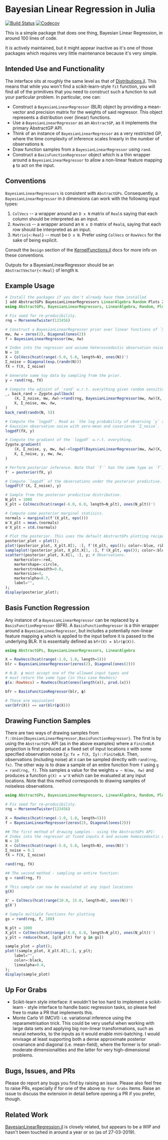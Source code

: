 # Bayesian Linear Regression in Julia

[![Build Status](https://github.com/willtebbutt/BayesianLinearRegressors.jl/workflows/CI/badge.svg)](https://github.com/willtebbutt/BayesianLinearRegressors.jl/actions)
[![Codecov](https://codecov.io/gh/willtebbutt/BayesianLinearRegressors.jl/branch/master/graph/badge.svg)](https://codecov.io/gh/JuliaGaussianProcesses/BayesianLinearRegressors.jl?branch=master)

This is a simple package that does one thing, Bayesian Linear Regression, in around 100 lines of code.

It _is_ actively maintained, but it might appear inactive as it's one of those packages which requires very little maintenance because it's very simple.

## Intended Use and Functionality

The interface sits at roughly the same level as that of [Distributions.jl](https://github.com/JuliaStats/Distributions.jl/). This means that while you won't find a scikit-learn-style `fit` function, you will find all of the primitives that you need to construct such a function to suit your particular problem. In particular, one can:

- Construct a `BayesianLinearRegressor` (BLR) object by providing a mean-vector and precision matrix for the weights of said regressor. This object represents a distribution over (linear) functions.
- Use a `BayesianLinearRegressor` as an `AbstractGP`, as it implements the primary AbstractGP API.
- Think of an instance of `BayesianLinearRegressor` as a very restricted GP, where the time complexity of inference scales linearly in the number of observations `N`.
- Draw function samples from a `BayesianLinearRegressor` using `rand`.
- Construct a `BasisFunctionRegressor` object which is a thin wrapper around a `BayesianLinearRegressor` to allow a non-linear feature mapping `ϕ` to act on the input.

## Conventions

`BayesianLinearRegressors` is consistent with `AbstractGPs`.
Consequently, a `BayesianLinearRegressor` in `D` dimensions can work with the following input types:
1. `ColVecs` -- a wrapper around an `D x N` matrix of `Real`s saying that each column should be interpreted as an input.
2. `RowVecs`s -- a wrapper around an `N x D` matrix of `Real`s, saying that each row should be interpreted as an input.
3. `Matrix{<:Real}` -- must be `D x N`. Prefer using `ColVecs` or `RowVecs` for the sake of being explicit.

Consult the `Design` section of the [KernelFunctions.jl](https://juliagaussianprocesses.github.io/KernelFunctions.jl/dev/design/) docs for more info on these conventions.

Outputs for a BayesianLinearRegressor should be an `AbstractVector{<:Real}` of length `N`.

## Example Usage


```julia
# Install the packages if you don't already have them installed
] add AbstractGPs BayesianLinearRegressors LinearAlgebra Random Plots Zygote
using AbstractGPs, BayesianLinearRegressors, LinearAlgebra, Random, Plots, Zygote

# Fix seed for re-producibility.
rng = MersenneTwister(123456)

# Construct a BayesianLinearRegressor prior over linear functions of `X`.
mw, Λw = zeros(2), Diagonal(ones(2))
f = BayesianLinearRegressor(mw, Λw)

# Index into the regressor and assume heteroscedastic observation noise `Σ_noise`.
N = 10
X = ColVecs(hcat(range(-5.0, 5.0, length=N), ones(N))')
Σ_noise = Diagonal(exp.(randn(N)))
fX = f(X, Σ_noise)

# Generate some toy data by sampling from the prior.
y = rand(rng, fX)

# Compute the adjoint of `rand` w.r.t. everything given random sensitivities of y′.
_, back_rand = Zygote.pullback(
    (X, Σ_noise, mw, Λw)->rand(rng, BayesianLinearRegressor(mw, Λw)(X, Σ_noise), 5),
    X, Σ_noise, mw, Λw,
)
back_rand(randn(N, 5))

# Compute the `logpdf`. Read as `the log probability of observing `y` at `X` under `f`, and
# Gaussian observation noise with zero-mean and covariance `Σ_noise`.
logpdf(fX, y)

# Compute the gradient of the `logpdf` w.r.t. everything.
Zygote.gradient(
    (X, Σ_noise, y, mw, Λw)->logpdf(BayesianLinearRegressor(mw, Λw)(X, Σ_noise), y),
    X, Σ_noise, y, mw, Λw,
)

# Perform posterior inference. Note that `f′` has the same type as `f`.
f′ = posterior(fX, y)

# Compute `logpdf` of the observations under the posterior predictive.
logpdf(f′(X, Σ_noise), y)

# Sample from the posterior predictive distribution.
N_plt = 1000
X_plt = ColVecs(hcat(range(-6.0, 6.0, length=N_plt), ones(N_plt))')

# Compute some posterior marginal statisics.
normals = marginals(f′(X_plt, eps()))
m′X_plt = mean.(normals)
σ′X_plt = std.(normals)

# Plot the posterior. This uses the default AbstractGPs plotting recipes.
posterior_plot = plot();
plot!(posterior_plot, X_plt.X[1, :], f′(X_plt, eps()); color=:blue, ribbon_scale=3);
sampleplot!(posterior_plot, X_plt.X[1, :], f′(X_plt, eps()); color=:blue, samples=10);
scatter!(posterior_plot, X.X[1, :], y; # Observations.
    markercolor=:red,
    markershape=:circle,
    markerstrokewidth=0.0,
    markersize=4,
    markeralpha=0.7,
    label="",
);
display(posterior_plot);
```

## Basis Function Regression

Any instance of a `BayesianLinearRegressor` can be replaced by a `BasisFunctionRegressor` (BFR). A `BasisFunctionRegressor` is a thin wrapper around a `BayesianLinearRegressor`, but includes a potentially non-linear feature mapping `ϕ` which is applied to the input before it is passed to the underlying BLR. It is essentially defined as `bfr(X) = blr(ϕ(X))`.

``` julia
using AbstractGPs, BayesianLinearRegressors, LinearAlgebra

X = RowVecs(hcat(range(-1.0, 1.0, length=5)))
blr = BayesianLinearRegressor(zeros(2), Diagonal(ones(2)))

# N.B. ϕ must accept one of the allowed input types and
# must return the same type (in this case RowVecs)
ϕ(x::RowVecs) = RowVecs(hcat(ones(length(x)), prod.(x)))

bfr = BasisFunctionRegressor(blr, ϕ)

# These are equivalent
var(bfr(X)) == var(blr(ϕ(X)))
```

## Drawing Function Samples

There are two ways of drawing samples from `f::Union{BayesianLinearRegressor,BasisFunctionRegressor}`. The first is by using the `AbstractGPs` API (as in the above examples) where a `FiniteBLR` projection is first produced at a fixed set of input locations `X` with some specified observation noise `Σy`: `fx = f(X, Σy)::FiniteBLR`. Then, observations (including noise) at `X` can be sampled directly with `rand(rng, fx)`.
The other way is to draw a sample of an entire function from `f` using `g = rand(rng, f)`. This samples a value for the weights `w ~ N(mw, Λw)` and produces a function `g(X) = w'X` which can be evaluated at any input locations. Note that this method corresponds to drawing samples of noiseless observations.

``` julia
using AbstractGPs, BayesianLinearRegressors, LinearAlgebra, Random, Plots

# Fix seed for re-producibility.
rng = MersenneTwister(123456)

X = RowVecs(hcat(range(-1.0, 1.0, length=5)))
f = BayesianLinearRegressor(zeros(2), Diagonal(ones(2)))

## The first method of drawing samples - using the AbstractGPs API:
# Index into the regressor at fixed inputs X and assume homoscedastic observation noise `Σ_noise`.
N = 10
X = ColVecs(hcat(range(-5.0, 5.0, length=N), ones(N))')
Σ_noise = 0.1
fX = f(X, Σ_noise)

rand(rng, fX)

## The second method - sampling an entire function:
g = rand(rng, f)

# This sample can now be evaulated at any input locations
g(X)

X′ = ColVecs(hcat(range(10.0, 15.0, length=N), ones(N))')
g(X′)

# Sample multiple functions for plotting
gs = rand(rng, f, 100)

N_plt = 1000
X_plt = ColVecs(hcat(range(-6.0, 6.0, length=N_plt), ones(N_plt))')
y_plt = reduce(hcat, [g(X_plt) for g in gs])

sample_plot = plot();
plot!(sample_plot, X_plt.X[1,:], y_plt;
    label="",
    color=:black,
    linealpha=0.4,
);
display(sample_plot)
```

## Up For Grabs

- Scikit-learn style interface: it wouldn't be too hard to implement a scikit-learn - style interface to handle basic regression tasks, so please feel free to make a PR that implements this.
- Monte Carlo VI (MCVI): i.e. variational inference using the reparametrisation trick. This could be very useful when working with large data sets and applying big non-linear transformations, such as neural networks, to the inputs as it would enable mini-batching. I would envisage at least supporting both a dense approximate posterior covariance and diagonal (i.e. mean-field), where the former is for small-moderate dimensionalities and the latter for very high-dimensional problems.

## Bugs, Issues, and PRs

Please do report any bugs you find by raising an issue. Please also feel free to raise PRs, especially if for one of the above `Up For Grabs` items. Raise an issue to discuss the extension in detail before opening a PR if you prefer, though.


## Related Work

[BayesianLinearRegression.jl](https://github.com/cscherrer/BayesianLinearRegression.jl) is closely related, but appears to be a WIP and hasn't been touched in around a year or so (as of 27-03-2019).
